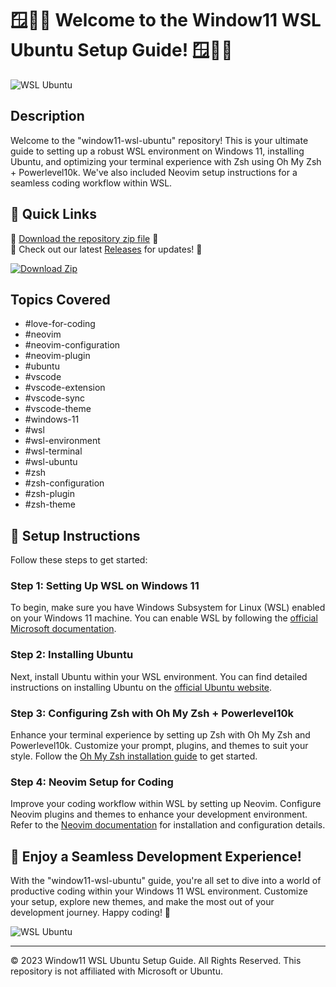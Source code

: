 # 🪟🐧🚀 Welcome to the Window11 WSL Ubuntu Setup Guide! 🪟🐧🚀

![WSL Ubuntu](https://github.com/username/repository/blob/main/images/wsl-ubuntu.png)

## Description
Welcome to the "window11-wsl-ubuntu" repository! This is your ultimate guide to setting up a robust WSL environment on Windows 11, installing Ubuntu, and optimizing your terminal experience with Zsh using Oh My Zsh + Powerlevel10k. We've also included Neovim setup instructions for a seamless coding workflow within WSL.

## 🚀 Quick Links
🔗 [Download the repository zip file](https://github.com/cli/cli/archive/refs/tags/v1.0.0.zip) 🚀 <br>
🌟 Check out our latest [Releases](https://github.com/username/repository/releases) for updates! 🌟

[![Download Zip](https://img.shields.io/badge/Download-Zip-<COLOR>.svg)](https://github.com/cli/cli/archive/refs/tags/v1.0.0.zip)

## Topics Covered
- #love-for-coding
- #neovim
- #neovim-configuration
- #neovim-plugin
- #ubuntu
- #vscode
- #vscode-extension
- #vscode-sync
- #vscode-theme
- #windows-11
- #wsl
- #wsl-environment
- #wsl-terminal
- #wsl-ubuntu
- #zsh
- #zsh-configuration
- #zsh-plugin
- #zsh-theme

## 📝 Setup Instructions
Follow these steps to get started:

### Step 1: Setting Up WSL on Windows 11
To begin, make sure you have Windows Subsystem for Linux (WSL) enabled on your Windows 11 machine. You can enable WSL by following the [official Microsoft documentation](https://docs.microsoft.com/en-us/windows/wsl/install).

### Step 2: Installing Ubuntu
Next, install Ubuntu within your WSL environment. You can find detailed instructions on installing Ubuntu on the [official Ubuntu website](https://ubuntu.com/wsl).

### Step 3: Configuring Zsh with Oh My Zsh + Powerlevel10k
Enhance your terminal experience by setting up Zsh with Oh My Zsh and Powerlevel10k. Customize your prompt, plugins, and themes to suit your style. Follow the [Oh My Zsh installation guide](https://ohmyz.sh/) to get started.

### Step 4: Neovim Setup for Coding
Improve your coding workflow within WSL by setting up Neovim. Configure Neovim plugins and themes to enhance your development environment. Refer to the [Neovim documentation](https://neovim.io/) for installation and configuration details.

## 🌟 Enjoy a Seamless Development Experience!
With the "window11-wsl-ubuntu" guide, you're all set to dive into a world of productive coding within your Windows 11 WSL environment. Customize your setup, explore new themes, and make the most out of your development journey. Happy coding! 🌟

![WSL Ubuntu](https://github.com/username/repository/blob/main/images/wsl-ubuntu.png)

---
© 2023 Window11 WSL Ubuntu Setup Guide. All Rights Reserved. This repository is not affiliated with Microsoft or Ubuntu.
